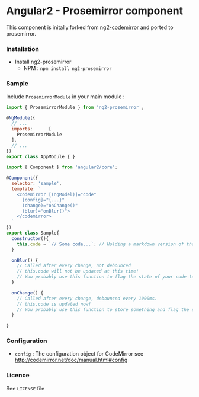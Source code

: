 # Angular2 - Prosemirror component

This component is initally forked from [ng2-codemirror](https://github.com/chymz/ng2-codemirror) and ported to prosemirror.

### <a name="install"></a>Installation

- Install ng2-prosemirror
  - NPM : `npm install ng2-prosemirror`


### <a name="sample"></a>Sample

Include `ProsemirrorModule` in your main module :

```javascript
import { ProsemirrorModule } from 'ng2-prosemirror';

@NgModule({
  // ...
  imports:      [
    ProsemirrorModule
  ],
  // ...
})
export class AppModule { }
```

```javascript
import { Component } from 'angular2/core';

@Component({
  selector: 'sample',
  template: `
    <codemirror [(ngModel)]="code"
      [config]="{...}"
      (change)="onChange()"
      (blur)="onBlur()">
    </codemirror>
  `
})
export class Sample{
  constructor(){
    this.code = `// Some code...`; // Holding a markdown version of the content
  }

  onBlur() {
    // Called after every change, not debounced
    // this.code will not be updated at this time!
    // You probably use this function to flag the state of your code to "modified"
  }

  onChange() {
    // Called after every change, debounced every 1000ms.
    // this.code is updated now!
    // You probably use this function to store something and flag the state of your code to "stored"
  }

}
```

### <a name="config"></a>Configuration

* `config` : The configuration object for CodeMirror see http://codemirror.net/doc/manual.html#config

### <a name="licence"></a>Licence
See `LICENSE` file
